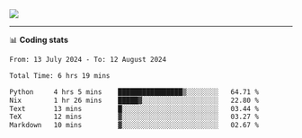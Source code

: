 <picture>
  <source
  srcset="https://github-readme-stats.vercel.app/api?username=sant0s12&show_icons=true&theme=dark"
  media="(prefers-color-scheme: dark)"
  />
  <source
  srcset="https://github-readme-stats.vercel.app/api?username=sant0s12&show_icons=true"
  media="(prefers-color-scheme: light)"
  />
  <img src="https://github-readme-stats.vercel.app/api?username=sant0s12&show_icons=true" />
</picture>

---

📊 **Coding stats**

<!--START_SECTION:waka-->

```txt
From: 13 July 2024 - To: 12 August 2024

Total Time: 6 hrs 19 mins

Python     4 hrs 5 mins    ████████████████▒░░░░░░░░   64.71 %
Nix        1 hr 26 mins    █████▓░░░░░░░░░░░░░░░░░░░   22.80 %
Text       13 mins         █░░░░░░░░░░░░░░░░░░░░░░░░   03.44 %
TeX        12 mins         ▓░░░░░░░░░░░░░░░░░░░░░░░░   03.27 %
Markdown   10 mins         ▓░░░░░░░░░░░░░░░░░░░░░░░░   02.67 %
```

<!--END_SECTION:waka-->
